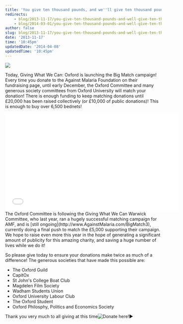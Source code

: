 ```yaml
---
title: 'You give ten thousand pounds, and we''ll give ten thousand pounds.'
redirects:
    - blog/2013-11-17/you-give-ten-thousand-pounds-and-well-give-ten-thousand-pounds
    - blog/2014-03-01/you-give-ten-thousand-pounds-and-well-give-ten-thousand-pounds
author: false
slug: blog/2013-11-17/you-give-ten-thousand-pounds-and-well-give-ten-thousand-pounds
date: '2013-11-17'
time: '10:45pm'
updatedDate: '2014-04-08'
updatedTime: '10:45pm'
---
```

![](/images/uploads/bigmatchox.png)

Today, Giving What We Can: Oxford is launching the Big Match campaign! Every time you donate to the Against Malaria Foundation on their fundraising page, until early December, the Oxford Committee and many generous society committees from Oxford University will match your donation! There is enough funding to keep matching donations until £20,000 has been raised collectively (or £10,000 of public donations)! This is enough to buy over 6,500 bednets!

<iframe width="560" height="315" src="//www.youtube.com/embed/2sTyi-miFO0?rel=0" frameborder="0" allowfullscreen=""></iframe>The Oxford Committee is following the Giving What We Can Warwick Committee, who last year, ran a hugely successful matching campaign for AMF, and is [still ongoing](http://www.AgainstMalaria.com/BigMatch3), currently doing a final push to match the £5,000 supporting their campaign. We hope to raise even more this year in the hope of generating a significant amount of publicity for this amazing charity, and saving a huge number of lives while we do it!

So please give today to ensure your donations make twice as much of a difference! The generous societies that have made this possible are:

*   The Oxford Guild
*   CapitOx
*   St John's College Boat Club
*   Magdelen Film Society
*   Wadham Students Union
*   Oxford University Labour Club
*   The Oxford Student
*   Oxford Philosphy, Politics and Economics Society

Thank you very much to all giving at this time![Donate here!►](http://www.againstmalaria.com/bigmatchoxford)